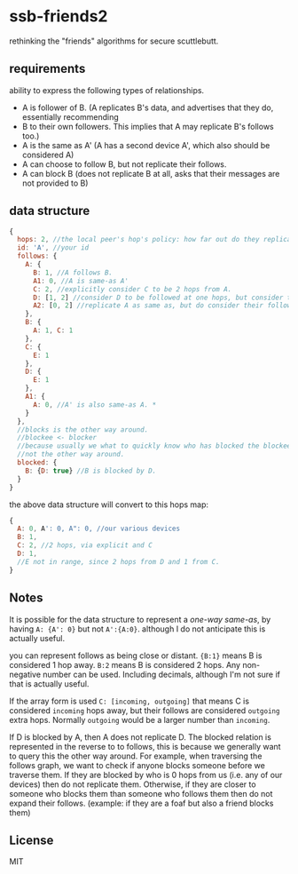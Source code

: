 # ssb-friends2

rethinking the "friends" algorithms for secure scuttlebutt.

## requirements

ability to express the following types of relationships.

* A is follower of B. (A replicates B's data, and advertises that they do, essentially recommending
* B to their own followers. This implies that A may replicate B's follows too.)
* A is the same as A' (A has a second device A', which also should be considered A)
* A can choose to follow B, but not replicate their follows.
* A can block B (does not replicate B at all, asks that their messages are not provided to B)

## data structure

``` js
{
  hops: 2, //the local peer's hop's policy: how far out do they replicate
  id: 'A', //your id
  follows: {
    A: {
      B: 1, //A follows B.
      A1: 0, //A is same-as A'
      C: 2, //explicitly consider C to be 2 hops from A.
      D: [1, 2] //consider D to be followed at one hops, but consider their follows to be 3 hops away.
      A2: [0, 2] //replicate A as same as, but do consider their follows to be 2 hops out.
    },
    B: {
      A: 1, C: 1
    },
    C: {
      E: 1
    },
    D: {
      E: 1
    },
    A1: {
      A: 0, //A' is also same-as A. *
    }
  },
  //blocks is the other way around.
  //blockee <- blocker
  //because usually we what to quickly know who has blocked the blockee,
  //not the other way around.
  blocked: {
    B: {D: true} //B is blocked by D.
  }
}
```

the above data structure will convert to this hops map:

``` js
{
  A: 0, A': 0, A": 0, //our various devices
  B: 1,
  C: 2, //2 hops, via explicit and C
  D: 1,
  //E not in range, since 2 hops from D and 1 from C.
}
```

## Notes

It is possible for the data structure to represent a _one-way same-as_,
by having `A: {A': 0}` but not `A':{A:0}`. although I do not anticipate this is actually useful.

you can represent follows as being close or distant. `{B:1}` means B is considered 1 hop away.
`B:2` means B is considered 2 hops. Any non-negative number can be used. Including decimals,
although I'm not sure if that is actually useful.

If the array form is used `C: [incoming, outgoing]` that means C is considered `incoming` hops away,
but their follows are considered `outgoing` extra hops. Normally `outgoing` would be a larger number
than `incoming`.

If D is blocked by A, then A does not replicate D. The blocked relation is represented
in the reverse to to follows, this is because we generally want to query this the other way around.
For example, when traversing the follows graph, we want to check if anyone blocks someone
before we traverse them. If they are blocked by who is 0 hops from us (i.e. any of our devices)
then do not replicate them. Otherwise, if they are closer to someone who blocks them than
someone who follows them then do not expand their follows. (example: if they are a foaf
but also a friend blocks them)


## License

MIT

